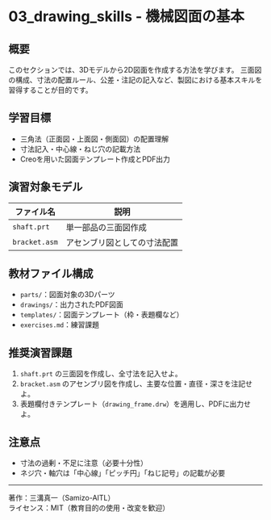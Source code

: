 # 03_drawing_skills - 機械図面の基本

## 概要
このセクションでは、3Dモデルから2D図面を作成する方法を学びます。
三面図の構成、寸法の配置ルール、公差・注記の記入など、製図における基本スキルを習得することが目的です。

## 学習目標
- 三角法（正面図・上面図・側面図）の配置理解
- 寸法記入・中心線・ねじ穴の記載方法
- Creoを用いた図面テンプレート作成とPDF出力

## 演習対象モデル
| ファイル名          | 説明                       |
|-------------------|----------------------------|
| `shaft.prt`       | 単一部品の三面図作成       |
| `bracket.asm`     | アセンブリ図としての寸法配置 |

## 教材ファイル構成
- `parts/`：図面対象の3Dパーツ
- `drawings/`：出力されたPDF図面
- `templates/`：図面テンプレート（枠・表題欄など）
- `exercises.md`：練習課題

## 推奨演習課題
1. `shaft.prt` の三面図を作成し、全寸法を記入せよ。
2. `bracket.asm` のアセンブリ図を作成し、主要な位置・直径・深さを注記せよ。
3. 表題欄付きテンプレート（`drawing_frame.drw`）を適用し、PDFに出力せよ。

## 注意点
- 寸法の過剰・不足に注意（必要十分性）
- ネジ穴・軸穴は「中心線」「ピッチ円」「ねじ記号」の記載が必要

---

著作：三溝真一（Samizo-AITL）  
ライセンス：MIT（教育目的の使用・改変を歓迎）

